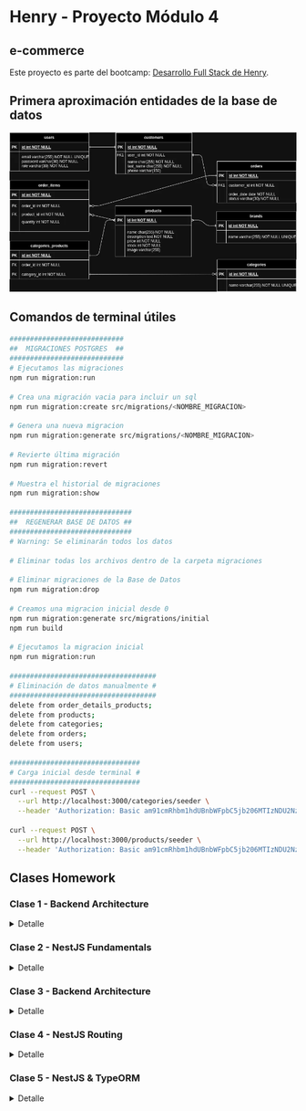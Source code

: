 # Henry - Proyecto Módulo 4

## e-commerce

Este proyecto es parte del bootcamp: [Desarrollo Full Stack de Henry](https://www.soyhenry.com/?gad_source=1).

## Primera aproximación entidades de la base de datos

![DER](./docs/der.webp)

## Comandos de terminal útiles

```bash
############################
##  MIGRACIONES POSTGRES  ##
############################
# Ejecutamos las migraciones
npm run migration:run

# Crea una migración vacia para incluir un sql
npm run migration:create src/migrations/<NOMBRE_MIGRACION>

# Genera una nueva migracion
npm run migration:generate src/migrations/<NOMBRE_MIGRACION>

# Revierte última migración
npm run migration:revert

# Muestra el historial de migraciones
npm run migration:show

##############################
##  REGENERAR BASE DE DATOS ##
##############################
# Warning: Se eliminarán todos los datos

# Eliminar todas los archivos dentro de la carpeta migraciones

# Eliminar migraciones de la Base de Datos
npm run migration:drop

# Creamos una migracion inicial desde 0
npm run migration:generate src/migrations/initial
npm run build

# Ejecutamos la migracion inicial
npm run migration:run

####################################
# Eliminación de datos manualmente #
####################################
delete from order_details_products;
delete from products;
delete from categories;
delete from orders;
delete from users;

################################
# Carga inicial desde terminal #
################################
curl --request POST \
  --url http://localhost:3000/categories/seeder \
  --header 'Authorization: Basic am91cmRhbm1hdUBnbWFpbC5jb206MTIzNDU2Nzg='

curl --request POST \
  --url http://localhost:3000/products/seeder \
  --header 'Authorization: Basic am91cmRhbm1hdUBnbWFpbC5jb206MTIzNDU2Nzg='
```

## Clases Homework

### Clase 1 - Backend Architecture

<details>
<summary>Detalle</summary>

#### ACTIVIDAD 01

Crear y planificar el DER del proyecto a implementar tomando en cuenta la siguientes consideraciones. La aplicación consistirá en un e-commerce en el cual...

- Un Usuario podrá registrarse e ingresar a la aplicación mediante usuario y contraseña.

- El Usuario registrado puede realizar compras de productos mediante un carrito de compras (solo una unidad de cada producto) emitiendo una Orden de compra que registra la información en un Detalle de Compras.

- Las Órdenes de compras son asociadas al Usuario y estas a su vez tienen asociado un Detalle de Compra con la información de los productos adquiridos.

- Un Usuario Administrador, tendrá la posibilidad de actualizar la información de los productos cargados en la base de datos así como actualizar stock o agregar imágenes mediante un servicio de nube.

**[REQUISITOS]**:

Al finalizar este hito deberás tener la estructura básica del proyecto individual de e-commerce y una idea teórica de las entidades de la base de datos así como sus relaciones.

</details>

### Clase 2 - NestJS Fundamentals

<details>
<summary>Detalle</summary>

#### ACTIVIDAD 01

Crear un proyecto en Nest JS bajo el nombre ecommerce-<usuario de github>.

#### ACTIVIDAD 02

Crear los módulos Products, Users y Auth.

#### ACTIVIDAD 03

Crear sus respectivos controllers y services.

#### ACTIVIDAD 04

Crear los endpoints GET /products, GET /users y Get /auth.

#### ACTIVIDAD 05

Crear un middleware global que loguee la ruta, método y la fecha-hora en que se llamó al endpoint.

**TIPS ¡Bien hecho!**

- Utiliza Nest CLI para inicializar el proyecto.
- Recuerda “modularizar” el código para trabajar de forma ordenada.

**[REQUISITOS]**:

Al finalizar este hito deberás tener un proyecto de node con la estructura básica del proyecto individual de e-commerce. Los endpoints principales del proyecto deberán ser capaces de recibir solicitudes desde el cliente y activar un middleware que nos permita identificar mediante un log en la terminal la ruta invocada.

</details>

### Clase 3 - Backend Architecture

<details>
<summary>Detalle</summary>

#### ACTIVIDAD 01

Crear los repositorios para Users y Products.

#### ACTIVIDAD 02

Guardar las entidades en un array en memoria.

#### ACTIVIDAD 03

Cargar algunas entidades de prueba hardcodeadas, con las siguientes propiedades...

**Users**

- id:number
- email: string
- name: string
- password: string
- address: string
- phone: string
- country?: string | undefined
- city?: string | undefined

**Products**

- id:number
- name: string
- description: string
- price: number
- stock: boolean
- imgUrl: string

#### ACTIVIDAD 04

Modificar los endpoints GET /products y GET /users para que devuelvan el array de entidades.

**TIPS ¡Bien hecho!**

- Recuerda que los controllers sólo pueden comunicarse con el repositorio a través de los servicios.

- No olvides actualizar el array de providers.

**[REQUISITOS]**:

- Al finalizar este hito, el alumno deberá implementar de manera satisfactoria un repositorio para cada entidad del proyecto.

- Los endpoints de la aplicación deben funcionar de manera correcta y devolver la información provista por cada repositorio.

</details>

### Clase 4 - NestJS Routing

<details>
<summary>Detalle</summary>

#### ACTIVIDAD 01

Crear todos los endpoints CRUD para Products y Users (GET, GET{id}, POST, PUT{id}, DELETE{id}).

#### ACTIVIDAD 02

Desarrollar la lógica de creación, listado y eliminación desde el repository.

- GET debe devolver la lista de elementos , y httpStatus = 200.

- GET{id} debe devolver el elemento con id pedido, y httpStatus = 200.

- En el caso de Users, no devolver el password.

- POST debe devolver el id de la entidad creada, y httpStatus = 201.

- PUT{id} y DELETE{id} pueden devolver el id de la entidad editada/eliminada y httpStatus 200.

#### ACTIVIDAD 03

Validar en POST y PUT que la estructura de la entidad corresponda a la estructura de cada entidad.

#### ACTIVIDAD 04

El método GET puede recibir como query params los valores page y limit.

- Si no recibe el parámetro page, el valor por defecto es 1.

- Si no recibe el parámetro limit, el valor por defecto es 5.

- Bonus: Implementar la lógica desde el repositorio, para paginar las entradas devuelvas.

#### ACTIVIDAD 05

Crear el endpoint POST /auth/signin, que reciba email y password.

- Para el login se utilizarán las credenciales email / password.

- Inyectar el usersRepository para poder hacer consultas.

- No se procederá al login si faltan alguna de las dos credenciales.

- No se procederá con el login en caso de que no exista un usuario registrado con la dirección de email proporcionada.

- En caso de que el usuario no exista o la contraseña proporcionada no coincida con la registrada, se deberá enviar una única respuesta para cualquiera de los casos. Ej: “Email o password incorrectos”. NOTA: Por seguridad es preferible no especificar cuál de los dos datos ha fallado en su verificación.

#### ACTIVIDAD 06

Dentro de la carpeta Auth, crear una guarda AuthGuard, que debe verificar lo siguiente...

- Debe existir un header Authorization.

- Dicho header, tiene que tener una estructura como la siguiente: Basic: <email>:<password>.

- NO validaremos por ahora que sea un email y un password válido, únicamente verificar si el header es enviado y continente un email y un password.

- Todos los endpoints de Users, salvo el POST, deben utilizar esta guarda.

- Todos los endpoints de Products, salvo el GET y el GET{id} deben utilizar esta guarda.

**TIPS ¡Bien hecho!**

- No te preocupes por ahora por el manejo de errores, la ruta de autenticación puede devolver strings únicamente.

**[REQUISITOS]**:

- Al finalizar este hito el proyecto debe contar con una ruta para cada una de las acciones correspondientes al CRUD de cada entidad.
- La lógica de estas tareas deberá estar encapsulada en el repositorio correspondiente.
- Los endpoints deberán ser validados para asegurar la integridad de la información recibida en la solicitud.
- Las rutas deberán ser protegidas por una guarda.

</details>

### Clase 5 - NestJS & TypeORM

<details>
<summary>Detalle</summary>

#### ACTIVIDAD 01

Instalar y configurar las librerías necesarias para utilizar TypeORM y postgres.

- Crear un archivo de configuración para la conexión con TypeORM.

- Los datos de conexión a la BD deben ser almacenados en variables de entorno.

- Crear el módulo de conexión de manera global.

#### ACTIVIDAD 02

Definir las siguientes entidades de typeorm con sus respectivas relaciones.

**Users**

- id: debe ser un valor único generado automáticamente en formato UUID. No puede ser nulo y actúa como la clave primaria de la entidad.
- name: debe ser una cadena de texto de máximo 50 caracteres y no puede ser nulo.
- email: debe ser una cadena de texto de máximo 50 caracteres, único y no puede ser nulo.
- password: debe ser una cadena de texto de máximo 20 caracteres y no puede ser nulo.
- phone: debe ser un número entero.
- country: debe ser una cadena de texto de máximo 50 caracteres.
- address: debe ser un texto.
- city: debe ser una cadena de texto de máximo 50 caracteres.
- orders_id: Relación 1:N con orders.

**Products**

- id: debe ser un valor único generado automáticamente en formato UUID. No puede ser nulo y actúa como la clave primaria de la entidad.
- name: debe ser una cadena de texto de máximo 50 caracteres y no puede ser nulo.
- description: debe ser un texto y no puede ser nulo.
- price: debe ser un número decimal con una precisión de 10 dígitos y una escala de 2 dígitos. No puede ser nulo.
- stock: debe ser un valor numérico. No puede ser nulo.
- imgUrl: debe ser una cadena de texto, en caso de no recibir un valor debe asignar una imagen por defecto.
- category_id (Relación 1:N).
- Relación N:N con orderDetails.

**Categories**

- id: debe ser un valor único generado automáticamente en formato UUID. No puede ser nulo y actúa como la clave primaria de la entidad.
- name: debe ser una cadena de texto de máximo 50 caracteres y no puede ser nulo.
- Relación 1:1 con products.

**Orders**

- id: debe ser un valor único generado automáticamente en formato UUID. No puede ser nulo y actúa como la clave primaria de la entidad.
- user_id: (Relación 1:N) con users.
- date.
- Relación 1:1 con orderDetails.

**OrderDetails**

- id: debe ser un valor único generado automáticamente en formato UUID. No puede ser nulo y actúa como la clave primaria de la entidad.
- price: debe ser un número decimal con una precisión de 10 dígitos y una escala de 2 dígitos. No puede ser nulo.
- order_id: Relación 1:1 con orders.
- Relación N:N con products.

</details>
